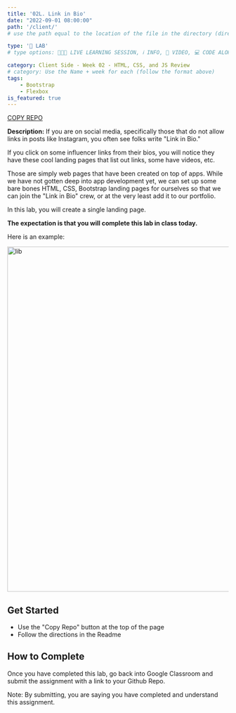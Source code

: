 ```yaml
---
title: '02L. Link in Bio'
date: "2022-09-01 08:00:00"
path: '/client/'
# use the path equal to the location of the file in the directory (directory structure)

type: '🥼 LAB'
# type options: 👩🏽‍🏫 LIVE LEARNING SESSION, ℹ️ INFO, 🎥 VIDEO, 💻 CODE ALONG, 🥼 LAB, ↩️ REVIEW/NOTES, 👥 GROUP LEARNING, 👷🏼‍♂️ GROUP PROJECT, 🧠 ASSESSMENT, 📝 ASSIGNMENT

category: Client Side - Week 02 - HTML, CSS, and JS Review
# category: Use the Name + week for each (follow the format above)
tags: 
    - Bootstrap
    - Flexbox
is_featured: true
---
```

<a class="rn-button btn-purple" href="https://githubtools.reppedintech.com/u/codetracker-learning/LAB-link-in-bio" target="_blank">COPY REPO</a>

**Description:** If you are on social media, specifically those that do not allow links in posts like Instagram, you often see folks write "Link in Bio."

If you click on some influencer links from their bios, you will notice they have these cool landing pages that list out links, some have videos, etc.

Those are simply web pages that have been created on top of apps. While we have not gotten deep into app development yet, we can set up some bare bones HTML, CSS, Bootstrap landing pages for ourselves so that we can join the "Link in Bio" crew, or at the very least add it to our portfolio.

In this lab, you will create a single landing page.

**The expectation is that you will complete this lab in class today.**

Here is an example:

<img width="786" alt="lib" src="https://user-images.githubusercontent.com/29741570/189382443-4714fb38-828b-497a-9dca-f4916972eec8.png">

## Get Started
- Use the "Copy Repo" button at the top of the page
- Follow the directions in the Readme

## How to Complete
Once you have completed this lab, go back into Google Classroom and submit the assignment with a link to your Github Repo.


Note: By submitting, you are saying you have completed and understand this assignment.
